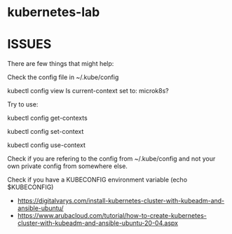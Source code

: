 # kubernetes-lab

# ISSUES

There are few things that might help:

Check the config file in ~/.kube/config

kubectl config view
Is current-context set to: microk8s?

Try to use:

kubectl config get-contexts

kubectl config set-context

kubectl config use-context

Check if you are refering to the config from ~/.kube/config and not your own private config from somewhere else.

Check if you have a KUBECONFIG environment variable (echo $KUBECONFIG)

- https://digitalvarys.com/install-kubernetes-cluster-with-kubeadm-and-ansible-ubuntu/
- https://www.arubacloud.com/tutorial/how-to-create-kubernetes-cluster-with-kubeadm-and-ansible-ubuntu-20-04.aspx